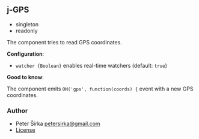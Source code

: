 ## j-GPS

- singleton
- readonly

The component tries to read GPS coordinates.

__Configuration__:

- `watcher {Boolean}` enables real-time watchers (default: `true`)

__Good to know__:

The component emits `ON('gps', function(coords) {` event with a new GPS coordinates.

### Author

- Peter Širka <petersirka@gmail.com>
- [License](https://www.totaljs.com/license/)